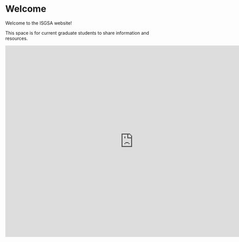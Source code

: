 # Welcome

Welcome to the ISGSA website!

This space is for current graduate students to share information and resources. 


<iframe src="https://calendar.google.com/calendar/embed?src=i8ec4n1tcgobfbbf3ms1onf8rs%40group.calendar.google.com&ctz=America%2FNew_York" style="border: 0" width="800" height="600" frameborder="0" scrolling="no"></iframe>